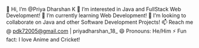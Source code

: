 👋 Hi, I’m @Priya Dharshan K
👀 I’m interested in Java and FullStack Web Development!
🌱 I’m currently learning Web Development!
💞️ I’m looking to collaborate on Java and other Software Development Projects!
📫 Reach me @ pdk72005@gmail.com | priyadharshan_18_ 
😄 Pronouns: He/Him
⚡ Fun fact: I love Anime and Cricket!

<!---
PriyaDharshanK7/PriyaDharshanK7 is a ✨ special ✨ repository because its `README.md` (this file) appears on your GitHub profile.
You can click the Preview link to take a look at your changes.
--->
